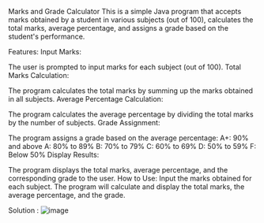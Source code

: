 Marks and Grade Calculator
This is a simple Java program that accepts marks obtained by a student in various subjects (out of 100), calculates the total marks, average percentage, and assigns a grade based on the student's performance.

Features:
Input Marks:

The user is prompted to input marks for each subject (out of 100).
Total Marks Calculation:

The program calculates the total marks by summing up the marks obtained in all subjects.
Average Percentage Calculation:

The program calculates the average percentage by dividing the total marks by the number of subjects.
Grade Assignment:

The program assigns a grade based on the average percentage:
A+: 90% and above
A: 80% to 89%
B: 70% to 79%
C: 60% to 69%
D: 50% to 59%
F: Below 50%
Display Results:

The program displays the total marks, average percentage, and the corresponding grade to the user.
How to Use:
Input the marks obtained for each subject.
The program will calculate and display the total marks, the average percentage, and the grade.

Solution :
![image](https://github.com/user-attachments/assets/5397d2e6-07c4-4249-893e-bb4fb03fd59c)
